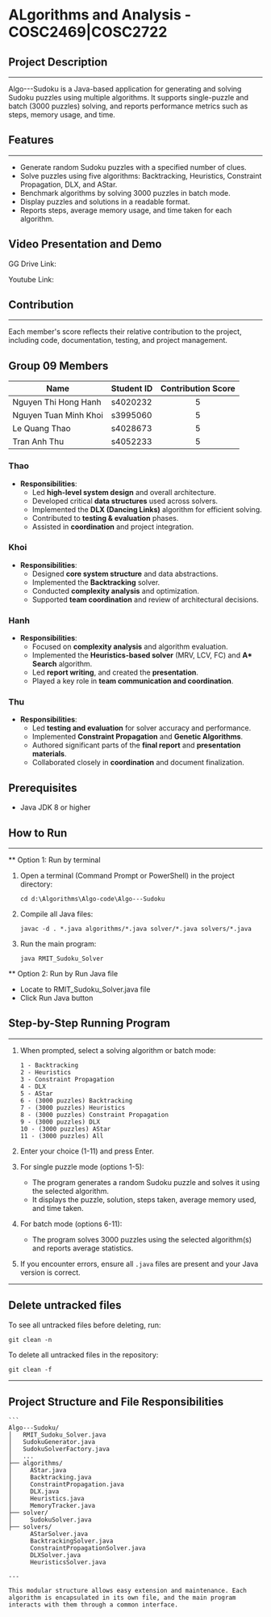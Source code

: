# ALgorithms and Analysis - COSC2469|COSC2722


## Project Description
-------------------
Algo---Sudoku is a Java-based application for generating and solving Sudoku puzzles using multiple algorithms. It supports single-puzzle and batch (3000 puzzles) solving, and reports performance metrics such as steps, memory usage, and time.

## Features
--------
- Generate random Sudoku puzzles with a specified number of clues.
- Solve puzzles using five algorithms: Backtracking, Heuristics, Constraint Propagation, DLX, and AStar.
- Benchmark algorithms by solving 3000 puzzles in batch mode.
- Display puzzles and solutions in a readable format.
- Reports steps, average memory usage, and time taken for each algorithm.

## Video Presentation and Demo
GG Drive Link: 

Youtube Link: 

## Contribution 
-------------------
Each member's score reflects their relative contribution to the project, including code, documentation, testing, and project management.

## Group 09 Members

| Name                   | Student ID  | Contribution Score |
|------------------------|-------------|:-------------------:|
| Nguyen Thi Hong Hanh   | s4020232    | 5                   |
| Nguyen Tuan Minh Khoi  | s3995060    | 5                   |
| Le Quang Thao          | s4028673    | 5                   |
| Tran Anh Thu           | s4052233    | 5                   |


### Thao
- **Responsibilities**:
  - Led **high-level system design** and overall architecture.
  - Developed critical **data structures** used across solvers.
  - Implemented the **DLX (Dancing Links)** algorithm for efficient solving.
  - Contributed to **testing & evaluation** phases.
  - Assisted in **coordination** and project integration.

### Khoi
- **Responsibilities**:
  - Designed **core system structure** and data abstractions.
  - Implemented the **Backtracking** solver.
  - Conducted **complexity analysis** and optimization.
  - Supported **team coordination** and review of architectural decisions.

### Hanh
- **Responsibilities**:
  - Focused on **complexity analysis** and algorithm evaluation.
  - Implemented the **Heuristics-based solver** (MRV, LCV, FC) and **A\* Search** algorithm.
  - Led **report writing**, and created the **presentation**.
  - Played a key role in **team communication and coordination**.

### Thu
- **Responsibilities**:
  - Led **testing and evaluation** for solver accuracy and performance.
  - Implemented **Constraint Propagation** and **Genetic Algorithms**.
  - Authored significant parts of the **final report** and **presentation materials**.
  - Collaborated closely in **coordination** and document finalization.


Prerequisites
-------------
- Java JDK 8 or higher

## How to Run
----------
**  Option 1: Run by terminal
1. Open a terminal (Command Prompt or PowerShell) in the project directory:
   ```
   cd d:\Algorithms\Algo-code\Algo---Sudoku
   ```

2. Compile all Java files:
   ```
   javac -d . *.java algorithms/*.java solver/*.java solvers/*.java
   ```

3. Run the main program:
   ```
   java RMIT_Sudoku_Solver
   ```
**  Option 2: Run by Run Java file
- Locate to RMIT_Sudoku_Solver.java file
- Click Run Java button

## Step-by-Step Running Program
----------------------------
1. When prompted, select a solving algorithm or batch mode:
   ```
   1 - Backtracking
   2 - Heuristics
   3 - Constraint Propagation
   4 - DLX
   5 - AStar
   6 - (3000 puzzles) Backtracking
   7 - (3000 puzzles) Heuristics
   8 - (3000 puzzles) Constraint Propagation
   9 - (3000 puzzles) DLX
   10 - (3000 puzzles) AStar
   11 - (3000 puzzles) All
   ```
2. Enter your choice (1-11) and press Enter.

3. For single puzzle mode (options 1-5):
   - The program generates a random Sudoku puzzle and solves it using the selected algorithm.
   - It displays the puzzle, solution, steps taken, average memory used, and time taken.

4. For batch mode (options 6-11):
   - The program solves 3000 puzzles using the selected algorithm(s) and reports average statistics.

5. If you encounter errors, ensure all `.java` files are present and your Java version is correct.

--------------------------
## Delete untracked files
To see all untracked files before deleting, run:

```
git clean -n
```

To delete all untracked files in the repository:

```
git clean -f
```

--------------------------
## Project Structure and File Responsibilities
    
    ```
    Algo---Sudoku/
    │   RMIT_Sudoku_Solver.java
    │   SudokuGenerator.java
    │   SudokuSolverFactory.java
    │   ...
    ├── algorithms/
    │     AStar.java
    │     Backtracking.java
    │     ConstraintPropagation.java
    │     DLX.java
    │     Heuristics.java
    │     MemoryTracker.java
    ├── solver/
    │     SudokuSolver.java
    ├── solvers/
          AStarSolver.java
          BacktrackingSolver.java
          ConstraintPropagationSolver.java
          DLXSolver.java
          HeuristicsSolver.java
    
    ---
    
    This modular structure allows easy extension and maintenance. Each algorithm is encapsulated in its own file, and the main program interacts with them through a common interface.
```